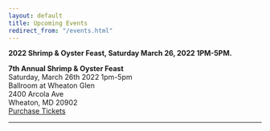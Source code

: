 ```yaml
---
layout: default
title: Upcoming Events
redirect_from: "/events.html"
---
```


<p><strong>2022 Shrimp & Oyster Feast, Saturday March 26, 2022 1PM-5PM.</strong>
<p><strong>7th Annual Shrimp & Oyster Feast</strong>
<br />Saturday, March 26th 2022 1pm-5pm
<br />Ballroom at Wheaton Glen
<br />2400 Arcola Ave
<br />Wheaton, MD 20902
<br /><a href="{{ '/events/2022-shrimp-and-oyster' | relative_url }}">Purchase Tickets</a></p>
<hr> 
